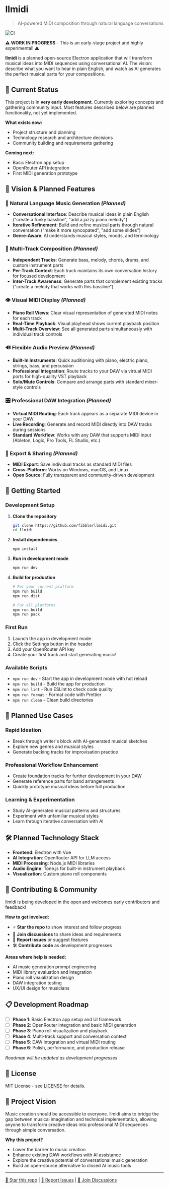 # llmidi

> AI-powered MIDI composition through natural language conversations

![CI](https://github.com/fibble/llmidi/actions/workflows/ci.yml/badge.svg)

⚠️ **WORK IN PROGRESS** - This is an early-stage project and highly experimental! ⚠️

**llmidi** is a planned open-source Electron application that will transform musical ideas into MIDI sequences using conversational AI. The vision: describe what you want to hear in plain English, and watch as AI generates the perfect musical parts for your compositions.

## 🚧 Current Status

This project is in **very early development**. Currently exploring concepts and gathering community input. Most features described below are planned functionality, not yet implemented.

**What exists now:**
- Project structure and planning
- Technology research and architecture decisions
- Community building and requirements gathering

**Coming next:**
- Basic Electron app setup
- OpenRouter API integration
- First MIDI generation prototype

## 🎯 Vision & Planned Features

### 🎵 Natural Language Music Generation *(Planned)*
- **Conversational Interface**: Describe musical ideas in plain English ("create a funky bassline", "add a jazzy piano melody")
- **Iterative Refinement**: Build and refine musical parts through natural conversation ("make it more syncopated", "add some slides")
- **Genre-Aware**: AI understands musical styles, moods, and terminology

### 🎹 Multi-Track Composition *(Planned)*
- **Independent Tracks**: Generate bass, melody, chords, drums, and custom instrument parts
- **Per-Track Context**: Each track maintains its own conversation history for focused development
- **Inter-Track Awareness**: Generate parts that complement existing tracks ("create a melody that works with this bassline")

### 👁️ Visual MIDI Display *(Planned)*
- **Piano Roll Views**: Clear visual representation of generated MIDI notes for each track
- **Real-Time Playback**: Visual playhead shows current playback position
- **Multi-Track Overview**: See all generated parts simultaneously with individual track controls

### 🔊 Flexible Audio Preview *(Planned)*
- **Built-In Instruments**: Quick auditioning with piano, electric piano, strings, bass, and percussion
- **Professional Integration**: Route tracks to your DAW via virtual MIDI ports for high-quality VST playback
- **Solo/Mute Controls**: Compare and arrange parts with standard mixer-style controls

### 🎛️ Professional DAW Integration *(Planned)*
- **Virtual MIDI Routing**: Each track appears as a separate MIDI device in your DAW
- **Live Recording**: Generate and record MIDI directly into DAW tracks during sessions
- **Standard Workflow**: Works with any DAW that supports MIDI input (Ableton, Logic, Pro Tools, FL Studio, etc.)

### 📁 Export & Sharing *(Planned)*
- **MIDI Export**: Save individual tracks as standard MIDI files
- **Cross-Platform**: Works on Windows, macOS, and Linux
- **Open Source**: Fully transparent and community-driven development

## 🚀 Getting Started

### Development Setup

1. **Clone the repository**
   ```bash
   git clone https://github.com/fibble/llmidi.git
   cd llmidi
   ```

2. **Install dependencies**
   ```bash
   npm install
   ```

3. **Run in development mode**
   ```bash
   npm run dev
   ```

4. **Build for production**
   ```bash
   # For your current platform
   npm run build
   npm run dist

   # For all platforms
   npm run build
   npm run pack
   ```

### First Run

1. Launch the app in development mode
2. Click the Settings button in the header
3. Add your OpenRouter API key
4. Create your first track and start generating music!

### Available Scripts

- `npm run dev` - Start the app in development mode with hot reload
- `npm run build` - Build the app for production
- `npm run lint` - Run ESLint to check code quality
- `npm run format` - Format code with Prettier
- `npm run clean` - Clean build directories

## 🎯 Planned Use Cases

### Rapid Ideation
- Break through writer's block with AI-generated musical sketches
- Explore new genres and musical styles
- Generate backing tracks for improvisation practice

### Professional Workflow Enhancement
- Create foundation tracks for further development in your DAW
- Generate reference parts for band arrangements
- Quickly prototype musical ideas before full production

### Learning & Experimentation
- Study AI-generated musical patterns and structures
- Experiment with unfamiliar musical styles
- Learn through iterative conversation with AI

## 🛠️ Planned Technology Stack

- **Frontend**: Electron with Vue
- **AI Integration**: OpenRouter API for LLM access
- **MIDI Processing**: Node.js MIDI libraries
- **Audio Engine**: Tone.js for built-in instrument playback
- **Visualization**: Custom piano roll components

## 🤝 Contributing & Community

llmidi is being developed in the open and welcomes early contributors and feedback! 

**How to get involved:**
- ⭐ **Star the repo** to show interest and follow progress
- 💬 **Join discussions** to share ideas and requirements
- 🐛 **Report issues** or suggest features
- 🛠️ **Contribute code** as development progresses

**Areas where help is needed:**
- AI music generation prompt engineering
- MIDI library evaluation and integration
- Piano roll visualization design
- DAW integration testing
- UX/UI design for musicians

## 📋 Development Roadmap

- [ ] **Phase 1**: Basic Electron app setup and UI framework
- [ ] **Phase 2**: OpenRouter integration and basic MIDI generation
- [ ] **Phase 3**: Piano roll visualization and playback
- [ ] **Phase 4**: Multi-track support and conversation context
- [ ] **Phase 5**: DAW integration and virtual MIDI routing
- [ ] **Phase 6**: Polish, performance, and production release

*Roadmap will be updated as development progresses*

## 📜 License

MIT License - see [LICENSE](LICENSE) for details.

## 🎼 Project Vision

Music creation should be accessible to everyone. llmidi aims to bridge the gap between musical imagination and technical implementation, allowing anyone to transform creative ideas into professional MIDI sequences through simple conversation.

**Why this project?**
- Lower the barrier to music creation
- Enhance existing DAW workflows with AI assistance
- Explore the creative potential of conversational music generation
- Build an open-source alternative to closed AI music tools

---

[🌟 Star this repo](../../stargazers) | [🐛 Report Issues](../../issues) | [💬 Join Discussions](../../discussions)
